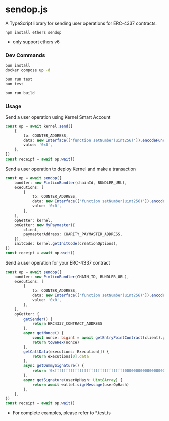 # sendop.js

A TypeScript library for sending user operations for ERC-4337 contracts.

```
npm install ethers sendop
```

- only support ethers v6

### Dev Commands

```sh
bun install
docker compose up -d

bun run test
bun test

bun run build
```

### Usage

Send a user operation using Kernel Smart Account

```ts
const op = await kernel.send([
    {
        to: COUNTER_ADDRESS,
        data: new Interface(['function setNumber(uint256)']).encodeFunctionData('setNumber', [number]),
        value: '0x0',
    },
])
const receipt = await op.wait()
```

Send a user operation to deploy Kernel and make a transaction

```ts
const op = await sendop({
    bundler: new PimlicoBundler(chainId, BUNDLER_URL),
    executions: [
        {
            to: COUNTER_ADDRESS,
            data: new Interface(['function setNumber(uint256)']).encodeFunctionData('setNumber', [number]),
            value: '0x0',
        },
    ],
    opGetter: kernel,
    pmGetter: new MyPaymaster({
        client,
        paymasterAddress: CHARITY_PAYMASTER_ADDRESS,
    }),
    initCode: kernel.getInitCode(creationOptions),
})
const receipt = await op.wait()
```


Send a user operation for your ERC-4337 contract
```ts
const op = await sendop({
    bundler: new PimlicoBundler(CHAIN_ID, BUNDLER_URL),
    executions: [
        {
            to: COUNTER_ADDRESS,
            data: new Interface(['function setNumber(uint256)']).encodeFunctionData('setNumber', [number]),
            value: '0x0',
        },
    ],
    opGetter: {
        getSender() {
            return ERC4337_CONTRACT_ADDRESS
        },
        async getNonce() {
            const nonce: bigint = await getEntryPointContract(client).getNonce(ERC4337_CONTRACT_ADDRESS, 0)
            return toBeHex(nonce)
        },
        getCallData(executions: Execution[]) {
            return executions[0].data
        },
        async getDummySignature() {
            return '0xfffffffffffffffffffffffffffffff0000000000000000000000000000000007aaaaaaaaaaaaaaaaaaaaaaaaaaaaaaaaaaaaaaaaaaaaaaaaaaaaaaaaaaaaaaa1c'
        },
        async getSignature(userOpHash: Uint8Array) {
            return await wallet.signMessage(userOpHash)
        },
    },
})
const receipt = await op.wait()
```

- For complete examples, please refer to *.test.ts

